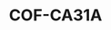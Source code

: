 ---
layout: well
facility_url: facilities/colbert
permalink: facilities/colbert/cof-ca31a
coordinates: [
    -87.8508211,
    34.7390842
]
title: "COF-CA31A"
location: "Colbert County, AL"
site_name:  "Colbert Fossil Plant"
owner_operator: "Tennessee Valley Authority (TVA)"
site_summary: ""
download_data: ""
designation: "Downgradient"
legend: "Downgradient, Not in Compliance"
drinking_water_health_standards_exceeded_1: "Manganese"
health_base_standard_exceeded_1: "LHA"
number_of_times_in_exceedance_1": "2"
number_of_times_monitored_1: "5"
max_exceedance_amount_1: "0.65"
max_allowable_amount_1: "0.3"
unit_of_measurement_1: "mg/L"
drinking_water_health_standards_exceeded_2: "Molybdenum"
health_base_standard_exceeded_2: "LHA"
number_of_times_in_exceedance_2: "1"
number_of_times_monitored_2: "5"
max_exceedance_amount_2: "0.051"
max_allowable_amount_2: "0.04"
unit_of_measurement_2: "mg/L"
drinking_water_health_standards_exceeded_3: ""
health_base_standard_exceeded_3: ""
number_of_times_in_exceedance_3: ""
number_of_times_monitored_3: ""
max_exceedance_amount_3: ""
max_allowable_amount_3: ""
unit_of_measurement_3: ""
drinking_water_health_standards_exceeded_4: ""
health_base_standard_exceeded_4: ""
number_of_times_in_exceedance_4: ""
number_of_times_monitored_4: ""
max_exceedance_amount_4: ""
max_allowable_amount_4: ""
unit_of_measurement_4: ""
drinking_water_health_standards_exceeded_5: ""
health_base_standard_exceeded_5: ""
number_of_times_in_exceedance_5: ""
number_of_times_monitored_5: ""
max_exceedance_amount_5: ""
max_allowable_amount_5: ""
unit_of_measurement_5: ""
---